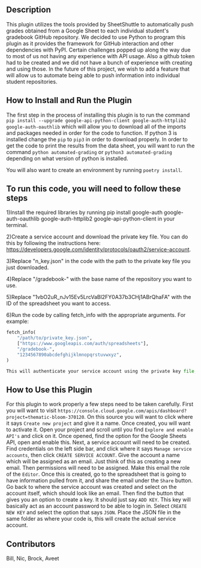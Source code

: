 ## Description

This plugin utilizes the tools provided by SheetShuttle to automatically push
grades obtained from a Google Sheet to each individual student's gradebook
GitHub repository. We decided to use Python to program this plugin as it
provides the framework for GitHub interaction and other dependencies with PyPI.
Certain challenges popped up along the way due to most of us not having any experience
with API usage. Also a github token had to be created and we did not have a bunch of
experience with creating and using those. In the future of this project, we wish
to add a feature that will allow us to automate being able to push information into individual
student repositories.

## How to Install and Run the Plugin

The first step in the process of installing this plugin is to run the command `pip install --upgrade google-api-python-client google-auth-httplib2 google-auth-oauthlib` which will allow you to download all of the imports and packages needed in order for the code to function. If python 3 is installed change the `pip` to `pip3` in order to download properly. In order to get the code to print the results from the data sheet, you will want to run the command `python automated-grading` or `python3 automated-grading` depending on what version of python is installed.

You will also want to create an environment by running `poetry install`.

## To run this code, you will need to follow these steps

1)Install the required libraries by running pip install google-auth google-auth-oauthlib google-auth-httplib2 google-api-python-client in your terminal.

2)Create a service account and download the private key file. You can do this by following the instructions here: <https://developers.google.com/identity/protocols/oauth2/service-account>.

3)Replace "n_key.json" in the code with the path to the private key file you just downloaded.

4)Replace "/gradebook-" with the base name of the repository you want to use.

5)Replace "1vbO2uR_nJv15Ev5LrcVaBl2FY0A37b3CHj1ABrQhaFA" with the ID of the spreadsheet you want to access.

6)Run the code by calling fetch_info with the appropriate arguments. For example:

```python
fetch_info(
    "/path/to/private_key.json",
    ["https://www.googleapis.com/auth/spreadsheets"],
    "/gradebook-",
    "1234567890abcdefghijklmnopqrstuvwxyz",
)

This will authenticate your service account using the private key file, build a service object using the Google Sheets API, and create a sheet object that you can use to access the specified spreadsheet. You can then use the service and sheet objects to fetch information from the spreadsheet as needed.
```

## How to Use this Plugin

For this plugin to work properly a few steps need to be taken carefully. First you will want to visit `https://console.cloud.google.com/apis/dashboard?project=thematic-bloom-370120`. On this source you will want to click where it says `Create new project` and give it a name. Once created, you will want to activate it. Open your project and scroll until you find `Explore and enable API's` and click on it. Once opened, find the option for the Google Sheets API, open and enable this. Next, a service account will need to be created. Find credentials on the left side bar, and click where it says `Manage service accounts`, then click `CREATE SERVICE ACCOUNT`. Give the account a name which will be assigned as an email. Just think of this as creating a new email. Then permissions will need to be assigned. Make this email the role of the `Editor`. Once this is created, go to the spreadsheet that is going to have information pulled from it, and share the email under the `Share` button. Go back to where the service account was created and select on the account itself, which should look like an email. Then find the button that gives you an option to create a key. It should just say `ADD KEY`. This key will basically act as an account password to be able to login in. Select `CREATE NEW KEY` and select the option that says `JSON`. Place the JSON file in the same folder as where your code is, this will create the actual service account.

## Contributors

Bill, Nic, Brock, Aveet
